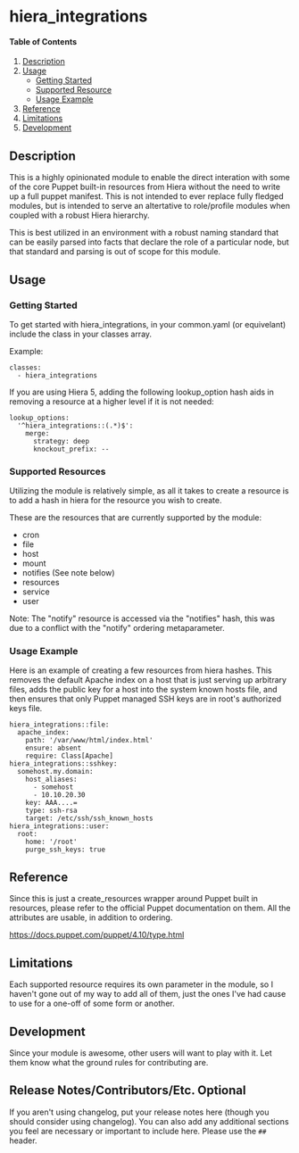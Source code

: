 # hiera_integrations

#### Table of Contents

1. [Description](#description)
1. [Usage](#usage)
    * [Getting Started](#getting-started)
    * [Supported Resource](#supported-resources)
    * [Usage Example](#usage-example)
1. [Reference](#reference)
1. [Limitations](#limitations)
1. [Development](#development)

## Description

This is a highly opinionated module to enable the direct interation with some
of the core Puppet built-in resources from Hiera without the need to write up
a full puppet manifest.  This is not intended to ever replace fully fledged
modules, but is intended to serve an altertative to role/profile modules when
coupled with a robust Hiera hierarchy.

This is best utilized in an environment with a robust naming standard that can
be easily parsed into facts that declare the role of a particular node, but
that standard and parsing is out of scope for this module.

## Usage

### Getting Started

To get started with hiera_integrations, in your common.yaml (or equivelant)
include the class in your classes array.

Example:
```
classes:
  - hiera_integrations
```

If you are using Hiera 5, adding the following lookup_option hash aids in
removing a resource at a higher level if it is not needed:

```
lookup_options:
  '^hiera_integrations::(.*)$':
    merge:
      strategy: deep
      knockout_prefix: --
```

### Supported Resources

Utilizing the module is relatively simple, as all it takes to create a resource
is to add a hash in hiera for the resource you wish to create.

These are the resources that are currently supported by the module:

  * cron
  * file
  * host
  * mount
  * notifies (See note below)
  * resources
  * service
  * user

Note: The "notify" resource is accessed via the "notifies" hash, this was due
to a conflict with the "notify" ordering metaparameter.

### Usage Example

Here is an example of creating a few resources from hiera hashes.  This removes
the default Apache index on a host that is just serving up arbitrary files, adds
the public key for a host into the system known hosts file, and then ensures
that only Puppet managed SSH keys are in root's authorized keys file.

```
hiera_integrations::file:
  apache_index:
    path: '/var/www/html/index.html'
    ensure: absent
    require: Class[Apache]
hiera_integrations::sshkey:
  somehost.my.domain:
    host_aliases:
      - somehost
      - 10.10.20.30
    key: AAA....=
    type: ssh-rsa
    target: /etc/ssh/ssh_known_hosts
hiera_integrations::user:
  root:
    home: '/root'
    purge_ssh_keys: true
```

## Reference

Since this is just a create_resources wrapper around Puppet built in resources,
please refer to the official Puppet documentation on them.  All the attributes
are usable, in addition to ordering.

https://docs.puppet.com/puppet/4.10/type.html

## Limitations

Each supported resource requires its own parameter in the module, so I haven't
gone out of my way to add all of them, just the ones I've had cause to use
for a one-off of some form or another.

## Development

Since your module is awesome, other users will want to play with it. Let them
know what the ground rules for contributing are.

## Release Notes/Contributors/Etc. **Optional**

If you aren't using changelog, put your release notes here (though you should
consider using changelog). You can also add any additional sections you feel
are necessary or important to include here. Please use the `## ` header.
